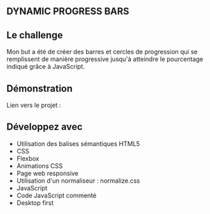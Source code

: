 ## DYNAMIC PROGRESS BARS

## Le challenge

Mon but a été de créer des barres et cercles de progression qui se remplissent de manière progressive jusqu'à atteindre le pourcentage indiqué grâce à JavaScript.

## Démonstration

Lien vers le projet :

## Développez avec

- Utilisation des balises sémantiques HTML5
- CSS
- Flexbox
- Animations CSS
- Page web responsive
- Utilisation d'un normaliseur : normalize.css
- JavaScript
- Code JavaScript commenté
- Desktop first
